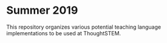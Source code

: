 # Summer 2019
This repository organizes various potential teaching language implementations to be used at ThoughtSTEM.
